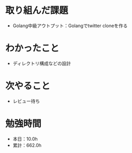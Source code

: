 # 取り組んだ課題
* Golang中級アウトプット：Golangでtwitter cloneを作る

# わかったこと
* ディレクトリ構成などの設計

# 次やること
* レビュー待ち

# 勉強時間
* 本日：10.0h
* 累計：662.0h
